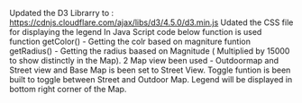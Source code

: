 Updated the D3 Librarry to : https://cdnjs.cloudflare.com/ajax/libs/d3/4.5.0/d3.min.js
Udated the CSS file for displaying the legend
In Java Script code below function is used 
function getColor() - Getting the colr based on magniture
funtion getRadius() - Getting the radius baased on Magnitude ( Multiplied by 15000 to show distinctly in the Map). 
2 Map view been used - Outdoormap and Street view and Base Map is been set to Street View. 
Toggle funtion is been built to toggle between Street and Outdoor Map. 
Legend will be displayed in bottom right corner of the Map. 
